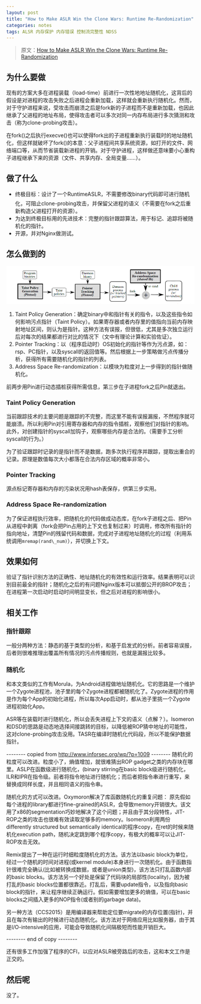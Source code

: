 ```yaml
---
layout: post
title: "How to Make ASLR Win the Clone Wars: Runtime Re-Randomization"
categories: notes
tags: ALSR 内存保护 内存错误 控制流完整性 NDSS 
---
```


> 原文：[How to Make ASLR Win the Clone Wars: Runtime Re-Randomization][src] 

[src]: http://www.cc.gatech.edu/~klu38/publications/runtimeaslr-ndss16.pdf

## 为什么要做
现有的方案大多在进程装载（load-time）前进行一次性地地址随机化，这背后的假设是对进程的攻击失败之后进程会重新加载，这样就会重新执行随机化。然而，对于守护进程来说，受攻击而崩溃之后是fork新的子进程而不是重新加载，也因此继承了父进程的地址布局，使得攻击者可以多次对同一内存布局进行多次猜测和攻击（称为clone-probing攻击）。

在fork()之后执行execve()也可以使得fork出的子进程重新执行装载时的地址随机化，但这样就破坏了fork()的本意：父子进程间共享系统资源，如打开的文件、网络端口等，从而节省装载新进程的开销。对于守护进程，这样做还意味要小心重构子进程继承下来的资源（文件、共享内存、全局变量……）。


## 做了什么
* 终极目标：设计了一个RuntimeASLR，不需要修改binary代码即可进行随机化，可阻止clone-probing攻击，并保留父进程的语义（不需要在fork之后重新构造父进程打开的资源）。
* 为达到终极目标用的先进技术：完整的指针跟踪算法，用于标记、追踪将被随机化的指针。
* 开源，并对Nginx做测试。

## 怎么做到的
![Overview of RuntimeASLR's architecture](/images/runtime-aslr.png)
1. Taint Policy Generation：确定binary中和指针有关的指令，以及这些指令如何影响污点指针（Taint Policy）。如果寄存器或者内存里的值指向当前内存映射地址区间，则认为是指针。这种方法有误报，但很低，尤其是多次独立运行后对每次的结果都进行对比的情况下（文中有理论计算和实验佐证）。
2. Pointer Tracking：以（程序启动时）OS初始化的指针等作为污点源，如：rsp、PC指针，以及syscall的返回值等。然后根据上一步策略做污点传播分析，获得所有需要随机化的指针的列表。
3. Address Space Re-randomization：以模块为粒度对上一步得到的指针做随机化。

前两步用Pin进行动态插桩获得所需信息，第三步在子进程fork之后Pin就退出。

### Taint Policy Generation
当前跟踪技术的主要问题是跟踪的不完整，而这里不能有误报漏报，不然程序就可能崩溃。所以利用Pin对引用寄存器和内存的指令插桩，观察他们对指针的影响。此外，对创建指针的syscall加钩子，观察哪些内存是合法的。（需要手工分析syscall的行为。）

为了验证跟踪时记录的是指针而不是数据，跑多次执行程序并跟踪，提取出重合的记录。原理是数值每次大小都落在合法内存区域的概率非常小。

### Pointer Tracking
源点标记寄存器和内存的污染状况用hash表保存，供第三步实用。

### Address Space Re-randomization
为了保证进程执行效率，把随机化的代码做成动态库，在fork子进程之后、把Pin从进程中剥离（fork会把Pin占用的上下文也复制过来）时调用，修改所有指针的指向地址，清楚Pin的残留代码和数据，完成对子进程地址随机化的过程（利用系统调用`mremap(rand\_num)`），并切换上下文。

## 效果如何
验证了指针识别方法的正确性、地址随机化的有效性和运行效率。结果表明可以识别目前最全的指针；随机化之后的有问题Nginx版本可以抵御公开的BROP攻击；在进程第一次启动时启动时间明显变长，但之后对进程的影响很小。

## 相关工作
### 指针跟踪
一般分两种方法：静态的基于类型的分析，和基于启发式的分析。前者容易误报，后者则很难推理出覆盖所有情况的污点传播规则，也就是漏报比较多。

### 随机化
和本文类似的工作有Morula，为Android进程做地址随机化。它的思路是一个维护一个Zygote进程池，池子里的每个Zygote进程都被随机化了。Zygote进程的作用是作为每个App的初始化进程，所以每次App启动时，都从池子里挑一个Zygote进程初始化App。

ASR等在装载时进行随机化，所以会丢失进程上下文的语义（点解？）。Isomeron和DSD的思路是动态地选择间接跳转的目标，以降低被ROP猜中地址的可能性，这对clone-probing攻击没用。TASR在编译时随机化代码段，所以不能保护数据指针。

-------- copied from  http://www.inforsec.org/wp/?p=1009 --------
随机化的粒度可以改进。粒度小了，熵值增加，就很难猜出ROP gadget之类的内存块在哪里。ASLP在函数级进行随机化，(binary stirring在basic block级进行随机化，ILR和IPR在指令级。前者将指令地址进行随机化；而后者把指令串进行重写，来替换成同样长度，并且相同语义的指令串。

随机化的方式可以改进。Oxymoron解决了库函数随机化的重复问题： 原先假如每个进程的library都进行fine-grained的ASLR，会导致memory开销很大。该文用了x86的segmentation巧妙地解决了这个问题；并且由于其分段特性，JIT-ROP之类的攻击也很难有效读取足够多的memory。Isomeron利用两份differently structured but semantically identical的程序copy，在ret的时候来随机化execution path，随机决定跳到哪个程序copy，有极大的概率可以让JIT-ROP攻击无效。

Remix提出了一种在运行时细粒度随机化的方法。该方法以basic block为单位，经过一个随机的时间对进程(或kernel module)本身进行一次随机化。由于函数指针很难完全确认(比如被转换成数据，或者是union类型)，该方法只打乱函数内部的basic blocks。该方法另一个好处是保留了代码块的局部性(locality)，因为被打乱的basic blocks位置都很靠近。打乱后，需要update指令，以及指向basic block的指针，来让程序继续正确运行。假如需要增加更多的熵值，可以在basic blocks之间插入更多的NOP指令(或者别的garbage data)。

另一种方法（CCS2015）是用编译器来帮助定位要migrate的内存位置(指针)，并且在每次有输出的时候进行动态随机化。该方法对于网络应用比如服务器，由于其是I/O-intensive的应用，可能会导致随机化间隔极短而性能开销巨大。

-------- end of copy --------




还有很多工作加强了程序的CFI，以应对ASLR被旁路后的攻击，这和本文工作是正交的。

## 然后呢

没了。